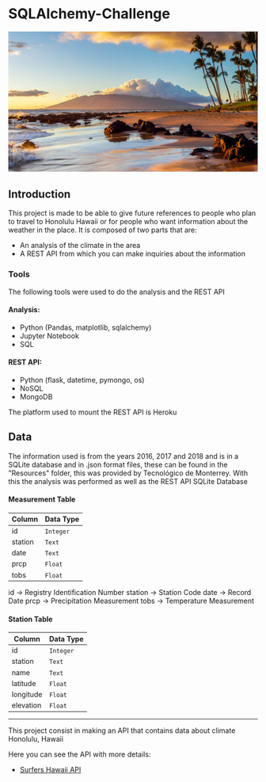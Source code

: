 # SQLAlchemy-Challenge

[![](Resources/img/hawaii.jpg)]()        

## Introduction

This project is made to be able to give future references to people who plan to travel to Honolulu Hawaii or for people who want information about the weather in the place. It is composed of two parts that are:
- An analysis of the climate in the area
- A REST API from which you can make inquiries about the information

### Tools

The following tools were used to do the analysis and the REST API

#### Analysis:
- Python (Pandas, matplotlib, sqlalchemy)
- Jupyter Notebook
- SQL

#### REST API:
- Python (flask, datetime, pymongo, os)
- NoSQL
- MongoDB

The platform used to mount the REST API is Heroku

## Data

The information used is from the years 2016, 2017 and 2018 and is in a SQLite database and in .json format files, these can be found in the "Resources" folder, this was provided by Tecnológico de Monterrey.
With this the analysis was performed as well as the REST API
SQLite Database

#### Measurement Table

|  Column  | Data Type |
| -------- | ----------|
|    id    | `Integer` |
|  station |   `Text`  |
|   date   |   `Text`  |
|   prcp   |  `Float`  |
|   tobs   |  `Float`  |


id -> Registry Identification Number
station -> Station Code
date -> Record Date
prcp -> Precipitation Measurement
tobs -> Temperature Measurement


#### Station Table

|    Column    | Data Type |
| ------------ | ----------|
|    id        | `Integer` |
|  station     |   `Text`  |
|   name       |   `Text`  |
|   latitude   |  `Float`  |
|   longitude  |  `Float`  |
|   elevation  |  `Float`  |

-------------------------------
This project consist in making an API that contains data about climate Honolulu, Hawaii

Here you can see the API with more details:
- [Surfers Hawaii API](https://enr1qu319-api-hawaii-climate.herokuapp.com "API")

